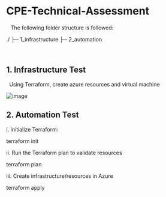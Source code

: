 # CPE-Technical-Assessment
  
The following folder structure is followed:

./
├─ 1_infrastructure
├─ 2_automation

 
## 1. Infrastructure Test
 
Using Terraform, create azure resources and virtual machine

![image](https://user-images.githubusercontent.com/28523810/165737050-9b4d64b3-7320-4ee3-91ce-5b641a4e740f.png)

 
## 2. Automation Test

i. Initialize Terraform: 

 terraform init
 
ii. Run the Terraform plan to validate resources

 terraform plan

iii. Create infrastructure/resources in Azure 

 terraform apply

